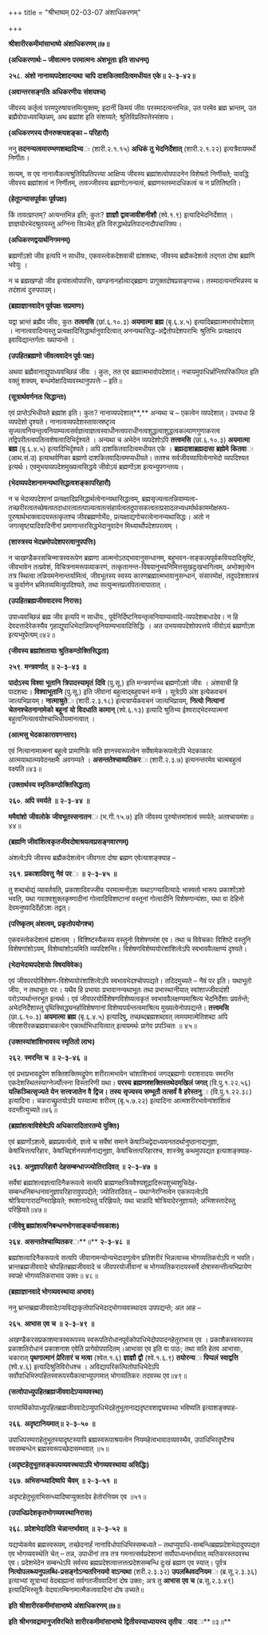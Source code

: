 +++
title = "श्रीभाष्यम् 02-03-07 अंशाधिकरणम्"

+++


**श्रीशारीरकमीमांसाभाष्ये** **अंशाधिकरणम्॥७॥**

**(अधिकरणार्थः – जीवात्मनः परमात्मनः अंशभूताः इति साधनम्)**

**२५८**. **अंशो** **नानाव्यपदेशादन्यथा** **चापि** **दाशकितवादित्वमधीयत** **एके॥** **२**–**३**–**४२॥**

**(अवान्तरसङ्गतिः अधिकरणीयः संशयश्च)**

जीवस्य कर्तृत्वं परमपुरुषायत्तमित्युक्तम्; इदानीं किमयं जीवः परस्मादत्यन्तभिन्नः, उत परमेव ब्रह्म भ्रान्तम्, उत ब्रह्मैवोपाध्यवच्छिन्नम्, अथ ब्रह्मांश इति संशय्यते; श्रुतिविप्रतिपत्तेस्संशयः।

**(अधिकरणस्य पौनरुक्त्यशङ्का – परिहारौ)**

ननु **तदनन्यत्वमारम्भणशब्दादिभ्य**ः (शारी.२.१.१५) **अधिकं** **तु** **भेदनिर्देशात्** (शारी.२.१.२२) इत्यत्रैवायमर्थो निर्णीतः।

सत्यम्, स एव नानात्वैकत्वश्रुतिविप्रतिपत्त्या आक्षिप्य जीवस्य ब्रह्मांशत्वोपपादनेन विशेषतो निर्णीयते; यावद्धि जीवस्य ब्रह्मांशत्वं न निर्णीतम्, तावज्जीवस्य ब्रह्मणोऽनन्यत्वं, ब्रह्मणस्तस्मादधिकत्वं च न प्रतितिष्ठति।

**(हेतूपन्यासपूर्वकः पूर्वपक्षः)**

किं तावत्प्राप्तम्? अत्यन्तभिन्न इति; कुतः? **ज्ञाज्ञौ** **द्वावजावीशनीशौ** (श्वे.१.९) इत्यादिभेदनिर्देशात् । ज्ञाज्ञयोरभेदश्रुतयस्तु अग्निना सिञ्चेत् इति विरुद्धार्थप्रतिपादनादौपचारिक्यः।

**(अधिकरणद्वयार्थनिगमनम्)**

ब्रह्मणोंऽशो जीव इत्यपि न साधीयः, एकवस्त्वेकदेशवाची ह्यंशशब्दः, जीवस्य ब्रह्मैकदेशत्वे तद्गता दोषा ब्रह्मणि भवेयुः ।

न च ब्रह्मखण्डो जीव इत्यंशत्वोपपत्तिः, खण्डनानर्हात्वाद्ब्रह्मणः प्रागुक्तदोषप्रसङ्गाच्च। तस्मादत्यन्तभिन्नस्य च तदंशत्वं दुरुपपादम्।

**(ब्रह्माज्ञानवादेन पूर्वपक्षः सप्रमाणः)**

यद्वा भ्रान्तं ब्रह्मैव जीवः, कुतः **तत्वमसि** (छां.६.१०.३) **अयमात्मा** **ब्रह्म** (बृ.६.४.५) इत्यादिब्रह्मात्मभावोपदेशात् । नानात्ववादिन्यस्तु प्रत्यक्षादिसिद्धार्थानुवादित्वात् अनन्यथासिद्ध-अद्वैतोपदेशपराभिः श्रुतिभिः प्रत्यक्षादय इवाविद्यान्तर्गताः ख्याप्यन्ते ।

**(उपहितब्रह्मणो जीवत्ववादेन पूर्वः पक्षः)**

अथवा ब्रह्मैवानाद्युपाध्यवच्छिन्नं जीवः । कुतः, तत एव ब्रह्मात्मभावोपदेशात्। नचायमुपाधिर्भ्रान्तिपरिकल्पित इति वक्तुं शक्यम्, बन्धमोक्षादिव्यवस्थानुपपत्तेः – इति॥

**(सूत्रार्थवर्णनतः सिद्धान्तः)**

एवं प्राप्तेऽभिधीयते ब्रह्मांश इति। कुतः? नानाव्यपदेशात्**,** अन्यथा च – एकत्वेन व्यपदेशात्। उभयधा हि व्यपदेशो दृश्यते। नानात्वव्यपदेशस्तावत्स्रष्टृत्व सृज्यत्वनियन्तृत्वनियाम्यत्वसर्वज्ञत्वाज्ञत्वस्वाधीनत्वपराधीनत्वशुद्धत्वाशुद्धत्वकल्याणगुणाकरत्व तद्विपरीतत्वपतित्वशेषत्वादिभिर्दृश्यते । अन्यथा च अभेदेन व्यपदेशोऽपि **तत्त्वमसि** (छा.६.१०.३) **अयमात्मा** **ब्रह्म** (बृ.६.४.५) इत्यादिभिर्दृश्यते। अपि दाशकितवादित्वमधीयत एके । **ब्रह्मदाशाब्रह्मदासा** **ब्रह्मेमे** **कितवा**ः (आथ.सं.उ) इत्याथर्वणिका ब्रह्मणो दाशकितवादित्वमप्यधीयते। ततश्च सर्वजीवव्यापित्वेनाभेदो व्यपदिश्यत इत्यर्थः। एवमुभयव्यपदेशमुख्यत्वसिद्धये जीवोऽयं ब्रह्मणोंऽश इत्यभ्युपगन्तव्यः।

**(भेदव्यपदेशानामन्यथासिद्धत्वशङ्कापरिहारौ)**

न च भेदव्यपदेशानां प्रत्यक्षादिप्रसिद्धार्थत्वेनान्यथासिद्धत्वम्, ब्रह्मसृज्यत्वतन्नियाम्यत्व-तच्छरीरत्वतच्छेषत्वतदाधारत्वतत्पाल्यत्वतत्संहार्यत्वतदुपासकत्वतत्प्रसादलभ्यधर्मार्थकाममोक्षरूप-पुरुषार्थभाक्त्वादयस्तत्कृतश्च जीवब्रह्मणोर्भेदः, प्रत्यक्षाद्यगोचरत्वेनानन्यथासिद्धः। अतो न जगत्सृष्ट्यादिवादिनीनां प्रमाणान्तरसिद्धभेदानुवादेन मिथ्यार्थोपदेशपरत्वम् ।

**(शास्त्रस्य भेदभ्रमोपदेशपरत्वानुपपत्तिः)**

न चाखण्डैकरसचिन्मात्रस्वरूपेण ब्रह्मणा आत्मनोऽतद्भावानुसन्धानम्, बहुभवन-सङ्कल्पपूर्वकवियदादिसृष्टिं, जीवभावेन तत्प्रवेशं,
विचित्रनामरूपव्याकरणं, तत्कृतानन्त-विषयानुभवनिमित्तसुखदुःखभागित्वम्, अभोक्तृत्वेन तत्र स्थित्वा तन्नियमनेनान्तर्यामित्वं, जीवभूतस्य स्वस्य कारणब्रह्मात्मभावानुसन्धानं, संसारमोक्षं, तदुपदेशशास्त्रं च कुर्वाणेन भ्रमितव्यमित्युपदिश्यते, तथा सत्युन्मत्तप्रलपितत्वापातात् ।

**(उपहितब्रह्मजीववादस्य निरासः)**

उपाध्यवच्छिन्नं ब्रह्म जीव इत्यपि न साधीय., पूर्वनिर्दिष्टनियन्तृत्वनियाम्यत्वादि-व्यपदेशबाधादेव। न हि देवदत्तादेरेकस्यैव गृहाद्युपाधिभेदान्नियन्तृनियाम्यभावादिसिद्धिः । अत उभयव्यपदेशोपपत्तये जीवोऽयं ब्रह्मणोंऽश इत्यभ्युपेत्यम्॥४२॥

**(जीवस्य ब्रह्मांशतायाः श्रुतिकण्ठोक्तिसिद्धता)**

**२५९**. **मन्त्रवर्णात्** **॥** **२**–**३**–**४३** **॥**

**पादोऽस्य** **विश्वा** **भूतानि** **त्रिपादस्यामृतं** **दिवि** (पु.सू.) इति मन्त्रवर्णाच्च ब्रह्मणोंऽशो जीवः । अंशवाची हि पादशब्दः। **विश्वाभूतानि** (पु.सू.) इति जीवानां बहुत्वाद्बहुवचनं मन्त्रे । सूत्रेऽपि अंश इत्येकवचनं जात्यभिप्रायम्। **नात्माश्रुते**ः (शारी.२.३.१८) इत्यत्राप्येकवचनं जात्यभिप्रायम्, **नित्यो** **नित्यानां** **चेतनश्चेतनानामेको** **बहूनां** **यो** **विदधाति** **कामान्** (श्वे.६.१३) इत्यादि श्रुतिभ्य ईश्वराद्भेदस्यात्मनां बहुत्वनित्यत्वयोश्चाभिधीयमानत्वात् ।

**(आत्मसु भेदकाकारावगन्तारः)**

एवं नित्यानामात्मनां बहुत्वे प्रामाणिके सति ज्ञानस्वरूपत्वेन सर्वेषामेकरूपत्वेऽपि भेदकाकारः आत्मयाथात्म्यवेदनक्षमैः अवगम्यते । **असन्ततेश्चाव्यतिकर**ः (शारी.२.३.७) इत्यनन्तरमेव चात्मबहुत्वं वक्ष्यति॥४३॥

**(उक्तार्थस्य स्मृतिकण्ठोक्तिसिद्धता)**

**२६०**. **अपि** **स्मर्यते** **॥** **२**–**३**–**४४** **॥**

**ममैवांशो** **जीवलोके** **जीवभूतस्सनातन**ः (भ.गी.१५.७) इति जीवस्य पुरुषोत्तमांशत्वं स्मर्यते; अतश्चायमंशः॥ ४४॥

**(ब्रह्मणि जीवांशित्वकृतजीवदोषाश्रयत्वप्रसङ्गवारणम्)**

अंशत्वेऽपि जीवस्य ब्रह्मैकदेशत्वेन जीवगता दोषा ब्रह्मण एवेत्याशङ्क्याह –

**२६१**. **प्रकाशादिवत्तु** **नैवं** **पर**ः **॥** **२**–**३**–**४५** **॥**

तु शब्दचोद्यं व्यावर्तयति, प्रकाशादिवज्जीवः परमात्मनोंऽशः यथाऽग्न्यादित्यादेः भास्वतो भारूपः प्रकाशोंऽशो भवति, यथा गवाश्वशुक्लकृष्णादीनां गोत्वादिविशष्टानां वस्तूनां गोत्वादीनि विशेषणान्यंशाः, यथा वा देहिनो देवमनुष्यादिर्देहोंऽशः तद्वत्।

**(परिष्कृतम् अंशत्वम्, प्रकृतोपयोगश्च)**

एकवस्त्वेकदेशत्वं ह्यंशत्वम् । विशिष्टस्यैकस्य वस्तुनो विशेषणमंश एव। तथा च विवेचकाः विशिष्टे वस्तुनि विशेषणांशोऽयम्, विशेष्यांशोऽयमिति व्यपदिशन्ति। विशेषणविशेष्ययोरंशांशित्वेऽपि स्वभाववैलक्षण्यं दृश्यते।

**(भेदाभेदव्यपदेशयोः विषयविवेकः)**

एवं जीवपरयोर्विशेषण-विशेष्ययोरंशांशित्वेऽपि स्वभावभेदश्चोपपद्यते। तदिदमुच्यते – नैवं पर इति। यथाभूतो जीवः, न तथाभूतः परः। यथैव हि प्रभायाः प्रभावानन्यथाभूतः तथा प्रभास्थानीयात् स्वांशाज्जीवादंशी परोऽप्यर्थान्तरभूत इत्यर्थः। एवं जीवपरयोर्विशेषणविशेष्यत्वकृतं स्वभाववैलक्षण्यमाश्रित्य भेदनिर्देशाः प्रवर्तन्ते; अभेदनिर्देशास्तु पृथिक्सिद्ध्यनर्हाविशेषणानां विशेष्यपर्यन्तत्वमाश्रित्य मुख्यत्वेनोपपद्यन्ते। **तत्त्वमसि** (छा.६.१०.३) **अयमात्मा** **ब्रह्म** (बृ.६.४.५) इत्यादिषु, तच्छब्दब्रह्मशब्दवत् त्वमयमात्मेतिशब्दा अपि जीवशरीरकब्रह्मवाचकत्वेन एकार्थाभिधायित्वात् इत्ययमर्थः प्रागेव प्रपञ्चितः ॥ ४५॥

**(उक्तस्यांशांशिभावस्य स्मृतितो लाभः)**

**२६२**. **स्मरन्ति** **च** **॥** **२**–**३**–**४६** **॥**

एवं प्रभाप्रभावद्रूपेण शक्तिशक्तिमद्रूपेण शरीरात्मभावेन चांशाशिभावं जगद्ब्रह्मणोः पराशरादयः स्मरन्ति एकदेशस्थितस्याग्नेर्ज्योत्स्ना विस्तारिणी यथा। **परस्य** **ब्रह्मणश्शक्तिस्तथेदमखिलं** **जगत्** (वि.पु.१.२२.५६) **यत्किञ्चित्सृज्यते** **येन** **सत्त्वजातेन** **वै** **द्विज।** **तस्य** **सृज्यस्य** **सम्भूतौ** **तत्सर्वं** **वै** **हरेस्तनु**ः (वि.पु.१.२२.३८) इत्यादिना। चकराच्छ्रुतयोऽपि यस्यात्मा शरीरम् (बृ.५.७.२२) इत्यादिना आत्मशरीरभावेनांशांशित्वं वदन्तीत्युच्यते॥४६॥

**(ब्रह्मांशत्वाविशेषेऽपि अधिकारादितारतम्ये युक्तिः)**

एवं ब्रह्मणोंऽशत्वे, ब्रह्मप्रवर्त्यत्वे, ज्ञत्वे च सर्वेषां समाने केषाञ्चिद्वेदाध्ययनतदर्थानुष्ठानाद्यनुज्ञा, केषांचित्तत्परिहारः, केषांचिद्दर्शनस्पर्शनाद्यनुज्ञा, केषांचित्तत्परिहारश्च, शास्त्रेषु कथमुपपद्यत इत्याशङ्क्याह-

**२६३**. **अनुज्ञापरिहारौ** **देहसम्बन्धाज्ज्योतिरादिवत्** **॥** **२**–**३**–**४७** **॥**

सर्वेषां ब्रह्मांशत्वज्ञत्वादिनैकरूपत्वे सत्यपि ब्राह्मणक्षत्रियवैश्यशूद्रादिरूपशुच्यशुचिदेह-सम्बन्धनिबन्धनावनुज्ञापरिहारावुपपद्येते; ज्योतिरादिवत् – यथाग्नेरग्नित्वेन एकरूपत्वेऽपि श्रोत्रियागारादग्निराह्रियते; श्मशानादेस्तु परिह्रियते; यथा चान्नादि श्रोत्रियादेरनुज्ञायते; अभिशस्तादेस्तु परिह्रियते॥४७॥

**(जीवेषु ब्रह्मांशत्वनिबन्धनभोगसाङ्कर्यानवकाशः)**

**२६४**. **असन्ततेश्चाव्यितकर**ः**॥** **२**–**३**–**४८** **॥**

ब्रह्मांशत्वादिनैकरूपत्वे सत्यपि जीवानामन्योन्यभेदादणुत्वेन प्रतिशरीरं भिन्नत्वाच्च भोगव्यतिकरोऽपि न भवति। भ्रान्तब्रह्मजीववादे चोपहितब्रह्मजीववादे च जीवपरयोर्जीवानां च भोगव्यतिकरादयस्सर्वे दोषास्सन्तीत्यभिप्रायेण स्वपक्षे भोगव्यतिकराभाव उक्तः॥ ४८॥

**(ब्रह्माज्ञानवादे भोगव्यवस्थाया अभावः)**

ननु भ्रान्तब्रह्मजीववादेऽप्यविद्याकृतोपाधिभेदाद्भोगव्यवस्थादय उपपद्यन्ते; अत आह –

**२६५**. **आभास** **एव** **च** **॥** **२**–**३**–**४९** **॥**

अखण्डैकरसप्रकाशमात्रस्वरूपस्य स्वरूपतिरोधानपूर्वकोपाधिभेदोपपादनहेतुराभास एव । प्रकाशैकस्वरूपस्य प्रकाशतिरोधानं प्रकाशनाश एवेति प्रागेवोपपादितम्।आभासा एव इति वा पाठः; तथा सति हेतव आभासाः, चकारात् **पृथगात्मानं** **प्रेरितारं** **च** **मत्वा** (श्वेत.१.६) **ज्ञाज्ञौ** **द्वौ** (श्वे.१.६.९) **तयोरन्य**ः **पिप्पलं** **स्वाद्वत्ति** (श्वे.४.६) इत्यादिश्रुतिविरोधश्च । अविद्यापरिकल्पितोपाधिभेदेऽपि सर्वोपाधिभिरुपहितस्वरूपस्यैकत्वाभ्युपगमात् भोगव्यतिकरः तदवस्थ एव॥४९॥

**(सत्वोपाध्युपहितब्रह्मजीववादेऽप्यव्यवस्था)**

पारमार्थिकोपाध्युपहितब्रह्मजीववादेऽप्युपाधिभेदहेतुभूतानाद्यदृष्टवशाद्व्यवस्था भविष्यति इत्याशङ्क्याह-

**२६६**. **अदृष्टानियमात्॥** **२**–**३**–**५०** **॥**

उपाधिपरम्पराहेतुभूतस्यादृष्टस्यापि ब्रह्मस्वरूपाश्रयत्वेन नियमहेत्वभावादव्यवस्थैव, उपाधिभिरदृष्टैश्च स्वसम्बन्धेन ब्रह्मस्वरूपच्छेदासम्भवात् ॥५॥

**(अदृष्टहेतुभूतसङ्कल्पव्यवस्थयाऽपि भोगव्यवस्थाया असिद्धिः)**

**२६७**. **अभिसन्ध्यादिष्वपि** **चैवम्** **॥** **२**–**३**–**५१** **॥**

अदृष्टहेतुभूताभिसन्ध्यादिष्वप्युक्तादेव हेतोरनियम एव ॥५१॥

**(उपाधिप्रदेशकृतभोगव्यवस्थानिरासः)**

**२६८**. **प्रदेशभेदादिति** **चेन्नान्तर्भावात्** **॥** **२**–**३**–**५२** **॥**

यद्यप्येकमेव ब्रह्मस्वरूपम्, तच्छेदनार्हं नानाविधोपाधिभिस्सम्बध्यते – तथाप्युपाधि-सम्बन्धिब्रह्मप्रदेशभेदादुपपद्यत एव भोगव्यवस्थेति चेत् – तन्न, उपाधीनां तत्र तत्र गमनात्सर्वप्रदेशानां सर्वोपाध्यन्तर्भावात् व्यतिकरस्तदवस्थ एव। प्रदेशभेदेन सम्बन्धेऽपि सर्वस्य ब्रह्मप्रदेशत्वात्तत्तत्प्रदेशसम्बन्धि दुःखं ब्रह्मण एव स्यात्। पूर्वत्र **नित्योपलब्ध्यनुपलब्धि-प्रसङ्गोऽन्यतरिनयमो** **वाऽन्यथा** (शरी.२.३.३२) **उपलब्धिवदनियम**ः (ब्र.सू.२.३.३६) इत्याभ्यां सूत्राभ्यां वेदबाह्यानां सर्वगतजीववादिनां दोष उक्तः; अत्र तु **आभास** **एव** **च** (ब्र.सू.२.३.४९) इत्यादिभिस्सूत्रैः वेदावलम्बिनामात्मैकत्ववादिनां दोष उच्यते॥

**इति** **श्रीशारीरकमीमांसाभाष्ये** **अंशाधिकरणम्॥७॥**

**इति** **श्रीभगवद्रामानुजविरचिते** **शारीरकमीमांसाभाष्ये** **द्वितीयस्याध्यायस्य** **तृतीय**ः**पाद**ः**॥३॥**


